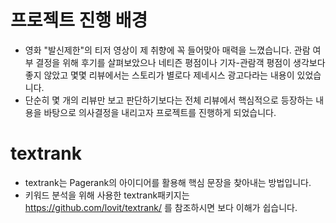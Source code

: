 # 프로젝트 진행 배경
- 영화 "발신제한"의 티저 영상이 제 취향에 꼭 들어맞아 매력을 느꼈습니다. 관람 여부 결정을 위해 후기를 살펴보았으나 네티즌 평점이나 기자-관람객 평점이 생각보다 좋지 않았고 몇몇 리뷰에서는 스토리가 별로다 제네시스 광고다라는 내용이 있었습니다.
- 단순히 몇 개의 리뷰만 보고 판단하기보다는 전체 리뷰에서 핵심적으로 등장하는 내용을 바탕으로 의사결정을 내리고자 프로젝트를 진행하게 되었습니다.


# textrank
- textrank는 Pagerank의 아이디어를 활용해 핵심 문장을 찾아내는 방법입니다.
- 키워드 분석을 위해 사용한 textrank패키지는 https://github.com/lovit/textrank/ 를 참조하시면 보다 이해가 쉽습니다.
